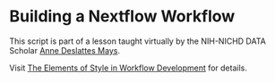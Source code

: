 # Building a Nextflow Workflow

This script is part of a lesson taught virtually by the NIH-NICHD DATA Scholar [Anne Deslattes Mays](@adeslatt).   

Visit [The Elements of Style in Workflow Development](nih-nichd.github.io) for details.

